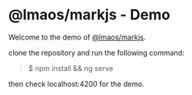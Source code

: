 # @lmaos/markjs - Demo
Welcome to the demo of [@lmaos/markjs](https://github.com/lmaos-txt/ngx-markjs).

clone the repository and run the following command:
> $ npm install  && ng serve

then check localhost:4200 for the demo.
